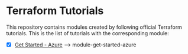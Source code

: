 # Terraform Tutorials
This repository contains modules created by following official Terraform tutorials.
This is the list of tutorials with the corresponding module:
- [x] [Get Started - Azure](https://developer.hashicorp.com/terraform/tutorials/azure-get-started) --> module-get-started-azure